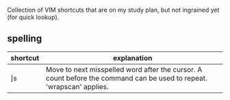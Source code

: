 Collection of VIM shortcuts that are on my study plan, but not ingrained yet (for quick lookup).

## spelling

| shortcut | explanation |
| -------- | ----------- |
| ]s | Move to next misspelled word after the cursor. A count before the command can be used to repeat. 'wrapscan' applies. |
